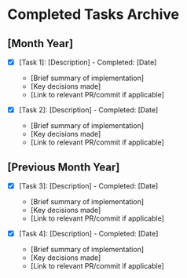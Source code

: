 # Completed Tasks Archive

## [Month Year]
- [x] [Task 1]: [Description] - Completed: [Date]
  - [Brief summary of implementation]
  - [Key decisions made]
  - [Link to relevant PR/commit if applicable]

- [x] [Task 2]: [Description] - Completed: [Date]
  - [Brief summary of implementation]
  - [Key decisions made]
  - [Link to relevant PR/commit if applicable]

## [Previous Month Year]
- [x] [Task 3]: [Description] - Completed: [Date]
  - [Brief summary of implementation]
  - [Key decisions made]
  - [Link to relevant PR/commit if applicable]

- [x] [Task 4]: [Description] - Completed: [Date]
  - [Brief summary of implementation]
  - [Key decisions made]
  - [Link to relevant PR/commit if applicable] 